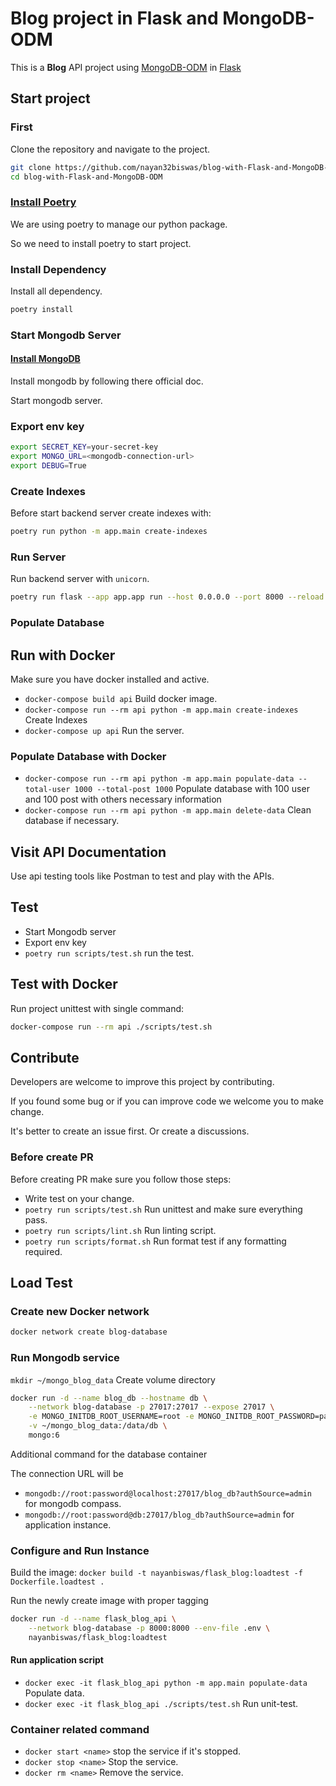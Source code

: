 # Blog project in Flask and MongoDB-ODM

This is a **Blog** API project using <a href="https://mongodb-odm.readthedocs.io" class="external-link" target="_blank">MongoDB-ODM</a> in <a href="https://flask.palletsprojects.com" class="external-link" target="_blank">Flask</a>

## Start project

### First

Clone the repository and navigate to the project.

```bash
git clone https://github.com/nayan32biswas/blog-with-Flask-and-MongoDB-ODM.git
cd blog-with-Flask-and-MongoDB-ODM
```

### [Install Poetry](https://python-poetry.org/docs/#installation)

We are using poetry to manage our python package.

So we need to install poetry to start project.

### Install Dependency

Install all dependency.

```bash
poetry install
```

### Start Mongodb Server

#### [Install MongoDB](https://www.mongodb.com/docs/manual/installation/)

Install mongodb by following there official doc.

Start mongodb server.

### Export env key

```bash
export SECRET_KEY=your-secret-key
export MONGO_URL=<mongodb-connection-url>
export DEBUG=True
```

### Create Indexes

Before start backend server create indexes with:

```bash
poetry run python -m app.main create-indexes
```

### Run Server

Run backend server with `unicorn`.

```bash
poetry run flask --app app.app run --host 0.0.0.0 --port 8000 --reload
```

### Populate Database

## Run with Docker

Make sure you have docker installed and active.

- `docker-compose build api` Build docker image.
- `docker-compose run --rm api python -m app.main create-indexes` Create Indexes
- `docker-compose up api` Run the server.

### Populate Database with Docker

- `docker-compose run --rm api python -m app.main populate-data --total-user 1000 --total-post 1000` Populate database with 100 user and 100 post with others necessary information
- `docker-compose run --rm api python -m app.main delete-data` Clean database if necessary.

## Visit API Documentation

Use api testing tools like Postman to test and play with the APIs.

## Test

- Start Mongodb server
- Export env key
- `poetry run scripts/test.sh` run the test.

## Test with Docker

Run project unittest with single command:

```bash
docker-compose run --rm api ./scripts/test.sh
```

## Contribute

Developers are welcome to improve this project by contributing.

If you found some bug or if you can improve code we welcome you to make change.

It's better to create an issue first. Or create a discussions.

### Before create PR

Before creating PR make sure you follow those steps:

- Write test on your change.
- `poetry run scripts/test.sh` Run unittest and make sure everything pass.
- `poetry run scripts/lint.sh` Run linting script.
- `poetry run scripts/format.sh` Run format test if any formatting required.

## Load Test

### Create new Docker network

```bash
docker network create blog-database
```

### Run Mongodb service

`mkdir ~/mongo_blog_data` Create volume directory

```bash
docker run -d --name blog_db --hostname db \
    --network blog-database -p 27017:27017 --expose 27017 \
    -e MONGO_INITDB_ROOT_USERNAME=root -e MONGO_INITDB_ROOT_PASSWORD=password \
    -v ~/mongo_blog_data:/data/db \
    mongo:6
```

Additional command for the database container

The connection URL will be

- `mongodb://root:password@localhost:27017/blog_db?authSource=admin` for mongodb compass.
- `mongodb://root:password@db:27017/blog_db?authSource=admin` for application instance.

### Configure and Run Instance

Build the image:
`docker build -t nayanbiswas/flask_blog:loadtest -f Dockerfile.loadtest .`

Run the newly create image with proper tagging

```bash
docker run -d --name flask_blog_api \
    --network blog-database -p 8000:8000 --env-file .env \
    nayanbiswas/flask_blog:loadtest
```

#### Run application script

- `docker exec -it flask_blog_api python -m app.main populate-data` Populate data.
- `docker exec -it flask_blog_api ./scripts/test.sh` Run unit-test.

### Container related command

- `docker start <name>` stop the service if it's stopped.
- `docker stop <name>` Stop the service.
- `docker rm <name>` Remove the service.
